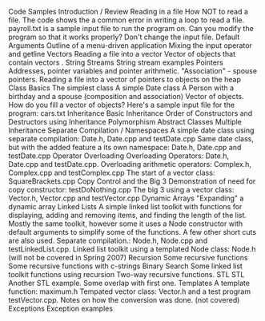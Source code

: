
Code Samples
Introduction / Review
Reading in a file
How NOT to read a file. The code shows the a common error in writing a loop to read a file. payroll.txt is a sample input file to run the program on. Can you modify the program so that it works properly? Don't change the input file.
Default Arguments
Outline of a menu-driven application
Mixing the input operator and getline
Vectors
Reading a file into a vector
Vector of objects that contain vectors .
String Streams
String stream examples
Pointers
Addresses, pointer variables and pointer arithmetic.
"Association" - spouse pointers.
Reading a file into a vector of pointers to objects on the heap
Class Basics
The simplest class
A simple Date class
A Person with a birthday and a spouse (composition and association)
Vector of objects. How do you fill a vector of objects? Here's a sample input file for the program: cars.txt
Inheritance
Basic Inheritance
Order of Constructors and Destructors using Inheritance
Polymorphism
Abstract Classes
Multiple Inheritance
Separate Compilation / Namespaces
A simple date class using separate compilation: Date.h, Date.cpp and testDate.cpp
Same date class, but with the added feature a its own namespace: Date.h, Date.cpp and testDate.cpp
Operator Overloading
Overloading Operators: Date.h, Date.cpp and testDate.cpp.
Overloading arithmetic operators: Complex.h, Complex.cpp and testComplex.cpp
The start of a vector class: SquareBrackets.cpp
Copy Control and the Big 3
Demonstration of need for copy constructor: testDoNothing.cpp
The big 3 using a vector class: Vector.h, Vector.cpp and testVector.cpp
Dynamic Arrays
"Expanding" a dynamic array
Linked Lists
A simple linked list toolkit with functions for displaying, adding and removing items, and finding the length of the list.
Mostly the same toolkit, however some it uses a Node constructor with default arguments to simplify some of the functions. A few other short cuts are also used. Separate compilation.: Node.h, Node.cpp and testLinkedList.cpp.
Linked list toolkit using a templated Node class: Node.h (will not be covered in Spring 2007)
Recursion
Some recursive functions
Some recursive functions with c-strings
Binary Search
Some linked list toolkit functions using recursion
Two-way recursive functions.
STL
STL
Another STL example. Some overlap with first one.
Templates
A template function: maximum.h
Tempated vector class: Vector.h and a test program testVector.cpp. Notes on how the conversion was done. (not covered)
Exceptions
Exception examples